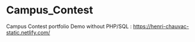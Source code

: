 # Campus_Contest
Campus Contest portfolio
Demo without PHP/SQL :  https://henri-chauvac-static.netlify.com/
